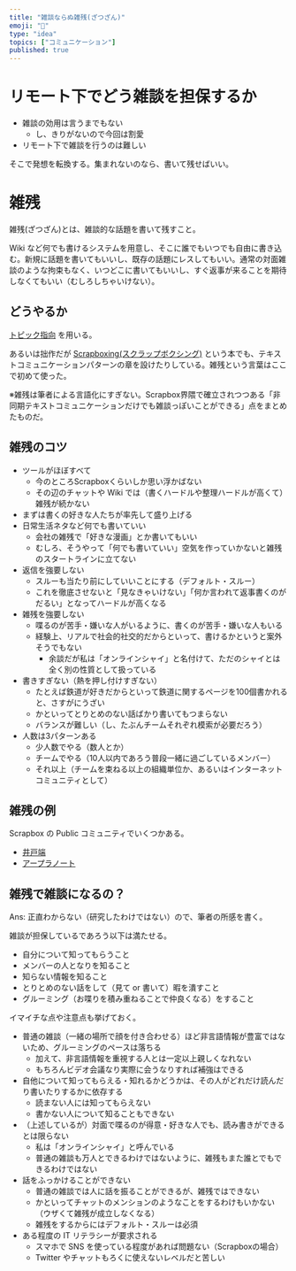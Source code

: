 ```yaml
---
title: "雑談ならぬ雑残(ざつざん)"
emoji: "📝"
type: "idea"
topics: ["コミュニケーション"]
published: true
---
```


# リモート下でどう雑談を担保するか
- 雑談の効用は言うまでもない
    - し、きりがないので今回は割愛
- リモート下で雑談を行うのは難しい

そこで発想を転換する。集まれないのなら、書いて残せばいい。

# 雑残
雑残(ざつざん)とは、雑談的な話題を書いて残すこと。

Wiki など何でも書けるシステムを用意し、そこに誰でもいつでも自由に書き込む。新規に話題を書いてもいいし、既存の話題にレスしてもいい。通常の対面雑談のような拘束もなく、いつどこに書いてもいいし、すぐ返事が来ることを期待しなくてもいい（むしろしちゃいけない）。

## どうやるか
[トピック指向](2022-06-15-topic-oriented) を用いる。

あるいは拙作だが [Scrapboxing(スクラップボクシング)](https://www.amazon.co.jp/gp/product/B09YLFQZ29) という本でも、テキストコミュニケーションパターンの章を設けたりしている。雑残という言葉はここで初めて使った。

※雑残は筆者による言語化にすぎない。Scrapbox界隈で確立されつつある「非同期テキストコミュニケーションだけでも雑談っぽいことができる」点をまとめたものだ。

## 雑残のコツ
- ツールがほぼすべて
    - 今のところScrapboxくらいしか思い浮かばない
    - その辺のチャットや Wiki では（書くハードルや整理ハードルが高くて）雑残が続かない
- まずは書くの好きな人たちが率先して盛り上げる
- 日常生活ネタなど何でも書いていい
    - 会社の雑残で「好きな漫画」とか書いてもいい
    - むしろ、そうやって「何でも書いていい」空気を作っていかないと雑残のスタートラインに立てない
- 返信を強要しない
    - スルーも当たり前にしていいことにする（デフォルト・スルー）
    - これを徹底させないと「見なきゃいけない」「何か言われて返事書くのがだるい」となってハードルが高くなる
- 雑残を強要しない
    - 喋るのが苦手・嫌いな人がいるように、書くのが苦手・嫌いな人もいる
    - 経験上、リアルで社会的社交的だからといって、書けるかというと案外そうでもない
        - 余談だが私は「オンラインシャイ」と名付けて、ただのシャイとは全く別の性質として扱っている
- 書きすぎない（熱を押し付けすぎない）
    - たとえば鉄道が好きだからといって鉄道に関するページを100個書かれると、さすがにうざい
    - かといってとりとめのない話ばかり書いてもつまらない
    - バランスが難しい（し、たぶんチームそれぞれ模索が必要だろう）
- 人数は3パターンある
    - 少人数でやる（数人とか）
    - チームでやる（10人以内であろう普段一緒に過ごしているメンバー）
    - それ以上（チームを束ねる以上の組織単位か、あるいはインターネットコミュニティとして）

## 雑残の例
Scrapbox の Public コミュニティでいくつかある。

- [井戸端](https://scrapbox.io/villagepump/)
- [アープラノート](https://scrapbox.io/arpla/)

## 雑残で雑談になるの？
Ans: 正直わからない（研究したわけではない）ので、筆者の所感を書く。

雑談が担保しているであろう以下は満たせる。

- 自分について知ってもらうこと
- メンバーの人となりを知ること
- 知らない情報を知ること
- とりとめのない話をして（見て or 書いて）暇を潰すこと
- グルーミング（お喋りを積み重ねることで仲良くなる）をすること

イマイチな点や注意点も挙げておく。

- 普通の雑談（一緒の場所で顔を付き合わせる）ほど非言語情報が豊富ではないため、グルーミングのペースは落ちる
    - 加えて、非言語情報を重視する人とは一定以上親しくなれない
    - もちろんビデオ会議なり実際に会うなりすれば補強はできる
- 自他について知ってもらえる・知れるかどうかは、その人がどれだけ読んだり書いたりするかに依存する
    - 読まない人には知ってもらえない
    - 書かない人について知ることもできない
- （上述しているが）対面で喋るのが得意・好きな人でも、読み書きができるとは限らない
    - 私は「オンラインシャイ」と呼んでいる
    - 普通の雑談も万人とできるわけではないように、雑残もまた誰とでもできるわけではない
- 話をふっかけることができない
    - 普通の雑談では人に話を振ることができるが、雑残ではできない
    - かといってチャットのメンションのようなことをするわけもいかない（ウザくて雑残が成立しなくなる）
    - 雑残をするからにはデフォルト・スルーは必須
- ある程度の IT リテラシーが要求される
    - スマホで SNS を使っている程度があれば問題ない（Scrapboxの場合）
    - Twitter やチャットもろくに使えないレベルだと苦しい
